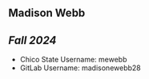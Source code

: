
## Madison Webb

**_Fall 2024_**
---
- Chico State Username: mewebb
- GitLab Username: madisonewebb28

